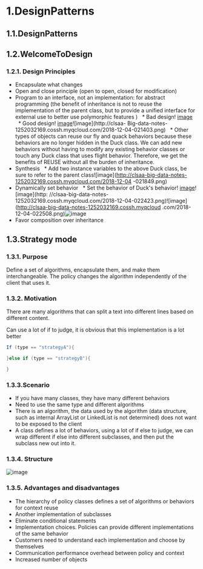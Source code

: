 # 1.DesignPatterns

## 1.1.DesignPatterns


## 1.2.WelcomeToDesign

### 1.2.1. Design Principles

* Encapsulate what changes
* Open and close principle (open to open, closed for modification)
* Program to an interface, not an implementation: for abstract programming (the benefit of inheritance is not to reuse the implementation of the parent class, but to provide a unified interface for external use to better use polymorphic features )
  * Bad design! [image](http://clsaa-big-data-notes-1252032169.cossh.myqcloud.com/2018-12-04-021442.png)
  * Good design! [image](http://clsaa-big-data-notes-1252032169.cossh.myqcloud.com/2018-12-04-021302.png)![image](http://clsaa- Big-data-notes-1252032169.cossh.myqcloud.com/2018-12-04-021403.png)
  * Other types of objects can reuse our fly and quack behaviors because these behaviors are no longer hidden in the Duck class. We can add new behaviors without having to modify any existing behavior classes or touch any Duck class that uses flight behavior. Therefore, we get the benefits of REUSE without all the burden of inheritance.
* Synthesis
  * Add two instance variables to the above Duck class, be sure to refer to the parent class![image](http://clsaa-big-data-notes-1252032169.cossh.myqcloud.com/2018-12-04 -021849.png)
* Dynamically set behavior
  * Set the behavior of Duck's behavior! [image](http://clsaa-big-data-notes-1252032169.cossh.myqcloud.com/2018-12-04-022239.png)![image](http: //clsaa-big-data-notes-1252032169.cossh.myqcloud.com/2018-12-04-022423.png)![image](http://clsaa-big-data-notes-1252032169.cossh.myqcloud .com/2018-12-04-022508.png)![image](http://clsaa-big-data-notes-1252032169.cossh.myqcloud.com/2018-12-04-022541.png)
* Favor composition over inheritance

## 1.3.Strategy mode

### 1.3.1. Purpose

Define a set of algorithms, encapsulate them, and make them interchangeable. The policy changes the algorithm independently of the client that uses it.

### 1.3.2. Motivation

There are many algorithms that can split a text into different lines based on different content.

Can use a lot of if to judge, it is obvious that this implementation is a lot better

```java
If (type == "strategyA"){

}else if (type == "strategyB"){

}

```

### 1.3.3.Scenario

* If you have many classes, they have many different behaviors
* Need to use the same type and different algorithms
* There is an algorithm, the data used by the algorithm (data structure, such as internal ArrayList or LinkedList is not determined) does not want to be exposed to the client
* A class defines a lot of behaviors, using a lot of if else to judge, we can wrap different if else into different subclasses, and then put the subclass new out into it.

### 1.3.4. Structure

![image](http://clsaa-big-data-notes-1252032169.cossh.myqcloud.com/2018-12-04-033346.png)

### 1.3.5. Advantages and disadvantages

* The hierarchy of policy classes defines a set of algorithms or behaviors for context reuse
* Another implementation of subclasses
* Eliminate conditional statements
* Implementation choices. Policies can provide different implementations of the same behavior
* Customers need to understand each implementation and choose by themselves
* Communication performance overhead between policy and context
* Increased number of objects